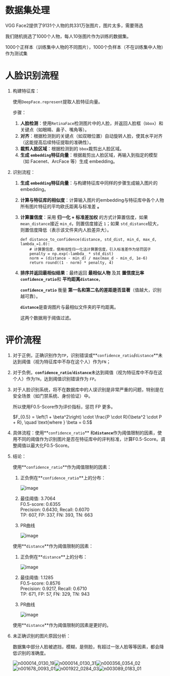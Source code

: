 # 数据集处理

VGG Face2提供了9131个人物的共331万张图片，图片太多，需要筛选

我们随机挑选了1000个人物，每人10张图片作为训练的数据集。

1000个正样本（训练集中人物的不同图片），1000个负样本（不在训练集中人物）作为测试集

# 人脸识别流程

1. 构建特征库：

    使用`DeepFace.represent`​提取人脸特征向量。

    步骤：

    1. **人脸检测**：使用`RetinaFace`​检测图片中的人脸，并返回人脸框（`bbox`​）和关键点（如眼睛、鼻子、嘴角等）。
    2. **对齐**：根据检测到的关键点（如双眼位置）自动旋转人脸，使其水平对齐（这能提高后续特征提取的准确性）。
    3. **裁剪人脸区域**：根据检测到的 `bbox`​ 裁剪出人脸区域。
    4. **生成** **​`embedding`​**​ **特征向量**：根据裁剪出人脸区域，再输入到指定的模型（如 Facenet、ArcFace 等）生成 embedding。
2. 识别流程：

    1. **生成** **​`embedding`​**​ **特征向量**：与构建特征库中同样的步骤生成输入图片的embedding。
    2. **计算与特征库的相似度**：计算输入图片的embedding与特征库中各个人物所有图片特征的平均欧氏距离与标准差 **。**
    3. **计算置信度**：采用 **归一化 + 标准差加权** 的方式计算置信度，如果 `mean_distance`​ 接近 `min_d`​，则置信度接近 `1`​；如果 `std_distance`​ 较大，则置信度降低（表示该文件夹内人脸差异大）。

        ```undefined
        def distance_to_confidence(distance, std_dist, min_d, max_d, lambda_=1.0):
            # 计算置信度，使用线性归一化法计算置信度，引入标准差作为惩罚因子
            penalty = np.exp(-lambda_ * std_dist)
            norm = (distance - min_d) / max(max_d - min_d, 1e-6)
            return round((1 - norm) * penalty, 4)
        ```
    4. **排序并返回最相似结果**：最终返回 **最相似人物** 及其 **置信度比率**​**​`confidence_ratio`​**​ 和 **平均距离**​**​`distance`​**​，

        ​**​`confidence_ratio`​**​ 衡量 **第一名和第二名的差距是否显著**（值越大，识别越可靠）。

        ​**​`distance`​**​ 是查询图片与最相似文件夹的平均距离。

        这两个数据用于阈值过滤。

# 评价流程

1. 对于正例，正确识别作为`TP`​，识别错误或**​`confidence_ratio`​**​/**​`distance`​**​未达到阈值（视为特征库中不存在这个人）作为`FN`​；
2. 对于负例，**​`confidence_ratio`​**​/**​`distance`​**​未达到阈值（视为特征库中不存在这个人）作为`TN`​，达到阈值识别错误作为 `FP`​。
3. 对于人脸识别系统，将不在数据库中的人误识别是非常严重的问题，特别是在安全场景（如门禁系统、身份验证）中。

    所以使用F0.5-Score作为评价指标，惩罚 FP 更多。

    $F_{0.5} = \left(1 + \beta^2\right) \cdot \frac{P \cdot R}{\beta^2 \cdot P + R}, \quad \text{where } \beta = 0.5$

4. 具体流程：使用**​`confidence_ratio`​**​ 和 **​`distance`​**​作为阈值限制的因素，使用不同的阈值作为识别图片是否在特征库中的评判标准，计算F0.5-Score。调整阈值以最大化F0.5-Score。
5. 结论：

    使用**​`confidence_ratio`​**​作为阈值限制的因素：

    1. 正负例在**​`confidence_ratio`​**​上的分布：

        ![image](assets/image-20250619165142-p7l9oxn.png)​
    2. 最佳阈值: 3.7064  
        F0.5-score: 0.6355  
        Precision: 0.6430, Recall: 0.6070  
        TP: 607, FP: 337, FN: 393, TN: 663
    3. PR曲线

        ![image](assets/image-20250619164903-adewlf8.png)​

    使用**​`distance`​**​作为阈值限制的因素：

    1. 正负例在**​`distance`​**​上的分布：

        ![image](assets/image-20250619164946-qgs308a.png)​
    2. 最佳阈值: 1.1285  
        F0.5-score: 0.8576  
        Precision: 0.9217, Recall: 0.6710  
        TP: 671, FP: 57, FN: 329, TN: 943
    3. PR曲线

        ![image](assets/image-20250619165036-bo5b970.png)​

    使用**​`distance`​**​作为阈值限制的因素是更好的。

6. 未正确识别的图片原因分析：

    数据集中部分人脸被遮挡，模糊，是侧脸，有超过一张人脸等等因素，都会降低识别的准确度。

    ![n000014_0130_19](assets/n000014_0130_19-20250619152146-nce5wx5.jpg)![n000014_0130_31](assets/n000014_0130_31-20250619152150-o4mmvrp.jpg)![n000356_0354_02](assets/n000356_0354_02-20250619152213-0dvkl59.jpg)![n001678_0093_01](assets/n001678_0093_01-20250619152231-h43j4qz.jpg)![n001922_0284_03](assets/n001922_0284_03-20250619152244-j520m6d.jpg)![n003089_0183_01](assets/n003089_0183_01-20250619152306-8r71fch.jpg)
